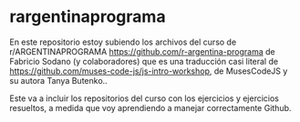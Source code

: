 # rargentinaprograma

En este repositorio estoy subiendo los archivos del curso de r/ARGENTINAPROGRAMA https://github.com/r-argentina-programa de Fabricio Sodano (y colaboradores) que es una traducción casi literal de https://github.com/muses-code-js/js-intro-workshop, de MusesCodeJS y su autora Tanya Butenko.. 

Este va a incluir los repositorios del curso con los ejercicios y ejercicios resueltos, a medida que voy aprendiendo a manejar correctamente Github.
